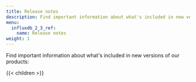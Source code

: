 ```yaml
---
title: Release notes
description: Find important information about what's included in new versions of InfluxData products.
menu:
  influxdb_2_3_ref:
    name: Release notes
weight: 1
---
```


Find important information about what's included in new versions of our products:

{{< children >}}

